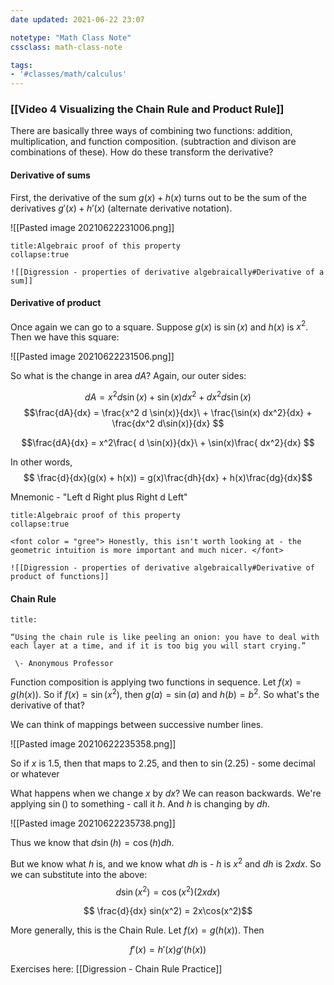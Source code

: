 ```yaml
---
date updated: 2021-06-22 23:07

notetype: "Math Class Note"
cssclass: math-class-note

tags: 
- '#classes/math/calculus'
---
```


### [[Video 4 Visualizing the Chain Rule and Product Rule]]


There are basically three ways of combining two functions: addition, multiplication, and function composition. (subtraction and divison are combinations of these). How do these transform the derivative?

#### Derivative of sums

First, the derivative of the sum $g(x) + h(x)$ turns out to be the sum of the derivatives $g'(x) + h'(x)$ (alternate derivative notation). 

![[Pasted image 20210622231006.png]]


```ad-info
title:Algebraic proof of this property
collapse:true

![[Digression - properties of derivative algebraically#Derivative of a sum]]

```

#### Derivative of product

Once again we can go to a square. Suppose $g(x)$ is $\sin (x)$ and $h(x)$ is $x^2$. Then we have this square:

![[Pasted image 20210622231506.png]]

So what is the change in area $dA$? Again, our outer sides:

$$dA = x^2 d \sin(x) + \sin(x) dx^2 + dx^2 d\sin(x)$$
$$\frac{dA}{dx} = \frac{x^2 d \sin(x)}{dx}\ + \frac{\sin(x) dx^2}{dx} + \frac{dx^2 d\sin(x)}{dx}
$$

$$\frac{dA}{dx} = x^2\frac{ d \sin(x)}{dx}\ + \sin(x)\frac{ dx^2}{dx}
$$

In other words, 
$$ \frac{d}{dx}(g(x) + h(x)) = g(x)\frac{dh}{dx} + h(x)\frac{dg}{dx}$$

Mnemonic - "Left d Right plus Right d Left"

```ad-info
title:Algebraic proof of this property
collapse:true

<font color = "gree"> Honestly, this isn't worth looking at - the geometric intuition is more important and much nicer. </font>

![[Digression - properties of derivative algebraically#Derivative of product of functions]]

```

#### Chain Rule

```ad-quote
title:

“Using the chain rule is like peeling an onion: you have to deal with each layer at a time, and if it is too big you will start crying.”

 \- Anonymous Professor
```

Function composition is applying two functions in sequence. Let $f(x) = g(h(x))$. So if  $f(x) = \sin(x^2)$, then $g(a) = \sin(a)$ and $h(b) = b^2$. So what's the derivative of that?

We can think of mappings between successive number lines. 

![[Pasted image 20210622235358.png]]

So if $x$ is $1.5$, then that maps to $2.25$, and then to $\sin(2.25)$ - some decimal or whatever

What happens when we change $x$ by $dx$? We can reason backwards. We're applying $\sin()$ to something - call it $h$. And $h$ is changing by $dh$.

![[Pasted image 20210622235738.png]]

Thus we know that $d\sin(h) = \cos(h) dh$. 

But we know what $h$ is, and we know what $dh$ is - $h$ is $x^2$ and $dh$ is $2xdx$. So we can substitute into the above: 
$$ d\sin(x^2) = \cos(x^2)(2xdx)$$

$$ \frac{d}{dx} sin(x^2) = 2x\cos(x^2)$$

More generally, this is the Chain Rule. Let $f(x) = g(h(x))$. Then

$$ f'(x) = h'(x)g'(h(x))$$

Exercises here: [[Digression - Chain Rule Practice]]
